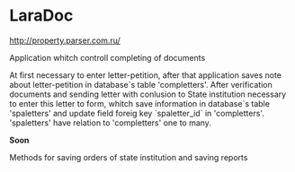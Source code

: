 # LaraDoc
http://property.parser.com.ru/
<p>Application whitch controll completing of documents</p>
<p>At first necessary to enter letter-petition, after that application saves note about letter-petition in database`s table 'completters'.
After verification documents and sending letter with conlusion to State institution necessary to enter this letter to form, whitch save information 
in database`s table 'spaletters' and update  field foreig key `spaletter_id` in 'completters'. 'spaletters' have relation to 'completters' one to many.
</p>
<b>Soon</b>
<p>Methods for saving orders of state institution and saving reports</p>

